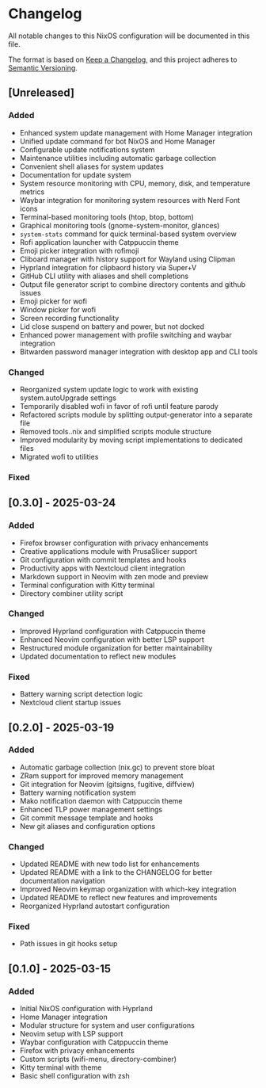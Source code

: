 # Changelog

All notable changes to this NixOS configuration will be documented in this file.

The format is based on [Keep a Changelog](https://keepachangelog.com/en/1.0.0/),
and this project adheres to [Semantic Versioning](https://semver.org/spec/v2.0.0.html).

## [Unreleased]

### Added
- Enhanced system update management with Home Manager integration
- Unified update command for bot NixOS and Home Manager
- Configurable update notifications system
- Maintenance utilities including automatic garbage collection
- Convenient shell aliases for system updates
- Documentation for update system
- System resource monitoring with CPU, memory, disk, and temperature metrics
- Waybar integration for monitoring system resources with Nerd Font icons
- Terminal-based monitoring tools (htop, btop, bottom)
- Graphical monitoring tools (gnome-system-monitor, glances)
- `system-stats` command for quick terminal-based system overview
- Rofi application launcher with Catppuccin theme
- Emoji picker integration with rofimoji
- Cliboard manager with history support for Wayland using Clipman
- Hyprland integration for clipbaord history via Super+V
- GitHub CLI utility with aliases and shell completions
- Output file generator script to combine directory contents and github issues
- Emoji picker for wofi
- Window picker for wofi
- Screen recording functionality
- Lid close suspend on battery and power, but not docked
- Enhanced power management with profile switching and waybar integration
- Bitwarden password manager integration with desktop app and CLI tools

### Changed
- Reorganized system update logic to work with existing system.autoUpgrade
settings
- Temporarily disabled wofi in favor of rofi until feature parody
- Refactored scripts module by splitting output-generator into a separate file
- Removed tools..nix and simplified scripts module structure
- Improved modularity by moving script implementations to dedicated files
- Migrated wofi to utilities

### Fixed

## [0.3.0] - 2025-03-24

### Added
- Firefox browser configuration with privacy enhancements
- Creative applications module with PrusaSlicer support
- Git configuration with commit templates and hooks
- Productivity apps with Nextcloud client integration
- Markdown support in Neovim with zen mode and preview
- Terminal configuration with Kitty terminal
- Directory combiner utility script

### Changed
- Improved Hyprland configuration with Catppuccin theme
- Enhanced Neovim configuration with better LSP support
- Restructured module organization for better maintainability
- Updated documentation to reflect new modules

### Fixed
- Battery warning script detection logic
- Nextcloud client startup issues
## [0.2.0] - 2025-03-19

### Added
- Automatic garbage collection (nix.gc) to prevent store bloat
- ZRam support for improved memory management
- Git integration for Neovim (gitsigns, fugitive, diffview)
- Battery warning notification system
- Mako notification daemon with Catppuccin theme
- Enhanced TLP power management settings
- Git commit message template and hooks
- New git aliases and configuration options

### Changed
- Updated README with new todo list for enhancements
- Updated README with a link to the CHANGELOG for better documentation navigation
- Improved Neovim keymap organization with which-key integration
- Updated README to reflect new features and improvements
- Reorganized Hyprland autostart configuration

### Fixed
- Path issues in git hooks setup

## [0.1.0] - 2025-03-15

### Added
- Initial NixOS configuration with Hyprland
- Home Manager integration
- Modular structure for system and user configurations
- Neovim setup with LSP support
- Waybar configuration with Catppuccin theme
- Firefox with privacy enhancements
- Custom scripts (wifi-menu, directory-combiner)
- Kitty terminal with theme
- Basic shell configuration with zsh

